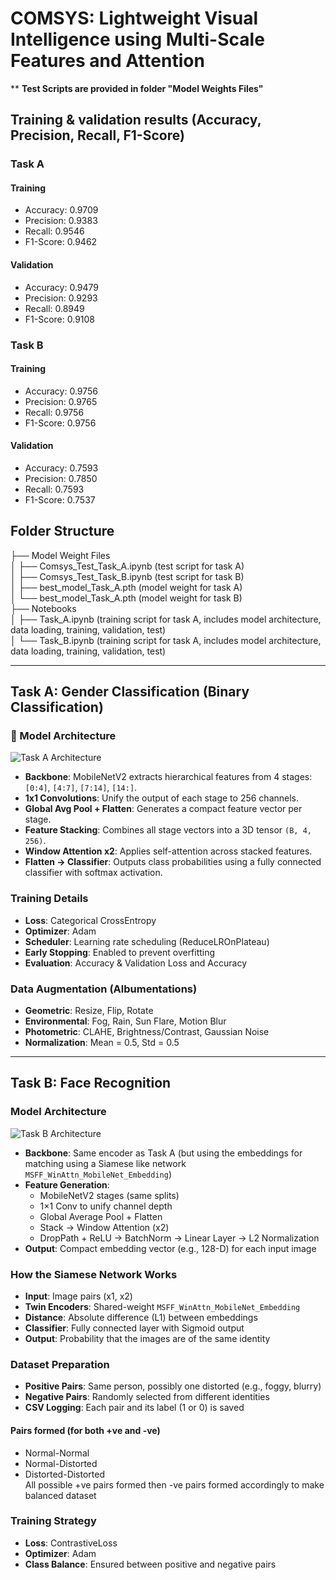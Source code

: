 # COMSYS: Lightweight Visual Intelligence using Multi-Scale Features and Attention
** **Test Scripts are provided in folder "Model Weights Files"**
## Training & validation results (Accuracy, Precision, Recall, F1-Score)
### Task A
#### Training
- Accuracy: 0.9709
- Precision: 0.9383
- Recall: 0.9546
- F1-Score: 0.9462
#### Validation
- Accuracy: 0.9479
- Precision: 0.9293
- Recall: 0.8949
- F1-Score: 0.9108

### Task B
#### Training
- Accuracy: 0.9756
- Precision: 0.9765
- Recall: 0.9756
- F1-Score: 0.9756
#### Validation
- Accuracy: 0.7593
- Precision: 0.7850
- Recall: 0.7593
- F1-Score: 0.7537

## Folder Structure
├── Model Weight Files  
│ ├── Comsys_Test_Task_A.ipynb (test script for task A)  
│ ├── Comsys_Test_Task_B.ipynb (test script for task B)  
│ ├── best_model_Task_A.pth (model weight for task A)  
│ └── best_model_Task_A.pth (model weight for task B)  
├── Notebooks  
│ ├── Task_A.ipynb (training script for task A, includes model architecture, data loading, training, validation, test)  
│ └── Task_B.ipynb (training script for task A, includes model architecture, data loading, training, validation, test)  



---

## Task A: Gender Classification (Binary Classification)

### 🔧 Model Architecture

![Task A Architecture](Diagrams/Task_A_diagram.jpg)

- **Backbone**: MobileNetV2 extracts hierarchical features from 4 stages: `[0:4]`, `[4:7]`, `[7:14]`, `[14:]`.
- **1x1 Convolutions**: Unify the output of each stage to 256 channels.
- **Global Avg Pool + Flatten**: Generates a compact feature vector per stage.
- **Feature Stacking**: Combines all stage vectors into a 3D tensor `(B, 4, 256)`.
- **Window Attention x2**: Applies self-attention across stacked features.
- **Flatten → Classifier**: Outputs class probabilities using a fully connected classifier with softmax activation.

### Training Details

- **Loss**: Categorical CrossEntropy  
- **Optimizer**: Adam  
- **Scheduler**: Learning rate scheduling (ReduceLROnPlateau) 
- **Early Stopping**: Enabled to prevent overfitting  
- **Evaluation**: Accuracy & Validation Loss and Accuracy

### Data Augmentation (Albumentations)

- **Geometric**: Resize, Flip, Rotate  
- **Environmental**: Fog, Rain, Sun Flare, Motion Blur  
- **Photometric**: CLAHE, Brightness/Contrast, Gaussian Noise  
- **Normalization**: Mean = 0.5, Std = 0.5

---

## Task B: Face Recognition

### Model Architecture

![Task B Architecture](Diagrams/Task_B_diagram.jpg)

- **Backbone**: Same encoder as Task A (but using the embeddings for matching using a Siamese like network `MSFF_WinAttn_MobileNet_Embedding`)
- **Feature Generation**:
  - MobileNetV2 stages (same splits)
  - 1×1 Conv to unify channel depth
  - Global Average Pool + Flatten
  - Stack → Window Attention (x2)
  - DropPath + ReLU → BatchNorm → Linear Layer → L2 Normalization
- **Output**: Compact embedding vector (e.g., 128-D) for each input image

### How the Siamese Network Works

- **Input**: Image pairs (x1, x2)  
- **Twin Encoders**: Shared-weight `MSFF_WinAttn_MobileNet_Embedding`  
- **Distance**: Absolute difference (L1) between embeddings  
- **Classifier**: Fully connected layer with Sigmoid output  
- **Output**: Probability that the images are of the same identity

### Dataset Preparation

- **Positive Pairs**: Same person, possibly one distorted (e.g., foggy, blurry)  
- **Negative Pairs**: Randomly selected from different identities  
- **CSV Logging**: Each pair and its label (1 or 0) is saved
#### Pairs formed (for both +ve and -ve)
- Normal-Normal
- Normal-Distorted
- Distorted-Distorted  
All possible +ve pairs formed then -ve pairs formed accordingly to make balanced dataset

### Training Strategy

- **Loss**: ContrastiveLoss  
- **Optimizer**: Adam  
- **Class Balance**: Ensured between positive and negative pairs





